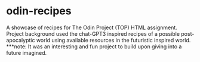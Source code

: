 # odin-recipes
<!-- write a brief introduction describing what the current project is and what skills you will have demonstrated once you have completed it. (You can also do this as a self-reflection at the end of the project, which is a good way to review what you have learned.) -->
A showcase of recipes for The Odin Project (TOP) HTML assignment. Project background used the chat-GPT3 inspired recipes of a possible post-apocalyptic world using available resources in the futuristic inspired world. ***note: It was an interesting and fun project to build upon giving into a future imagined.